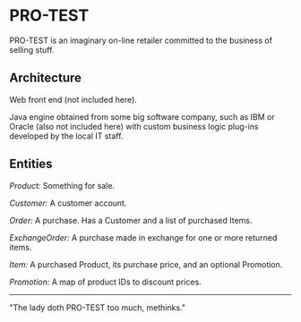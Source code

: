 # PRO-TEST 

PRO-TEST is an imaginary on-line retailer committed to the business of selling stuff.

## Architecture

Web front end (not included here).

Java engine obtained from some big software company, such as IBM or Oracle (also
not included here) with custom business logic plug-ins developed by the local IT 
staff.

## Entities

*Product:* Something for sale.
	
*Customer:* A customer account.

*Order:* A purchase.  Has a Customer and a list of purchased Items.

*ExchangeOrder:* A purchase made in exchange for one or more returned items.

*Item:* A purchased Product, its purchase price, and an optional Promotion.

*Promotion:* A map of product IDs to discount prices.

---

"The lady doth PRO-TEST too much, methinks."
